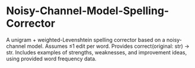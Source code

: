 # Noisy-Channel-Model-Spelling-Corrector
A unigram + weighted-Levenshtein spelling corrector based on a noisy-channel model. Assumes ≤1 edit per word. Provides correct(original: str) -> str. Includes examples of strengths, weaknesses, and improvement ideas, using provided word frequency data.

